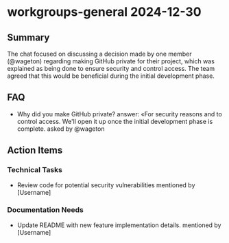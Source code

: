 # workgroups-general 2024-12-30

## Summary
The chat focused on discussing a decision made by one member (@wageton) regarding making GitHub private for their project, which was explained as being done to ensure security and control access. The team agreed that this would be beneficial during the initial development phase.

## FAQ
- Why did you make GitHub private? answer: «For security reasons and to control access. We'll open it up once the initial development phase is complete. asked by @wageton

## Action Items

### Technical Tasks
- Review code for potential security vulnerabilities mentioned by [Username]

### Documentation Needs
- Update README with new feature implementation details. mentioned by [Username]
